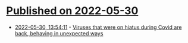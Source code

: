 # [Published on 2022-05-30](index.md)

* [2022-05-30, 13:54:11](https://news.ycombinator.com/item?id=31558970) - [Viruses that were on hiatus during Covid are back, behaving in unexpected ways](https://www.statnews.com/2022/05/25/viruses-that-were-on-hiatus-during-covid-are-back-and-behaving-in-unexpected-ways/)
